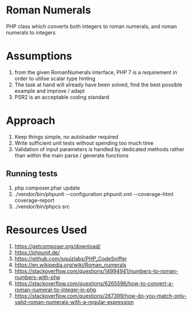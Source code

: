# Roman Numerals

PHP class which converts both integers to roman numerals, and roman numerals to integers

# Assumptions

1. from the given RomanNumerals interface, PHP 7 is a requirement in order to utilise scalar type hinting
1. The task at hand will already have been solved, find the best possible example and improve / adapt
1. PSR2 is an acceptable coding standard

# Approach

1. Keep things simple, no autoloader required
1. Write sufficient unit tests without spending too much time
1. Validation of input parameters is handled by dedicated methods rather than within the main parse / generate functions

## Running tests

1. php composer.phar update
1. ./vendor/bin/phpunit --configuration phpunit.xml --coverage-html coverage-report
1. ./vendor/bin/phpcs src

# Resources Used

1. https://getcomposer.org/download/
1. https://phpunit.de/
1. https://github.com/squizlabs/PHP_CodeSniffer
1. https://en.wikipedia.org/wiki/Roman_numerals
1. https://stackoverflow.com/questions/14994941/numbers-to-roman-numbers-with-php
1. https://stackoverflow.com/questions/6265596/how-to-convert-a-roman-numeral-to-integer-in-php
1. https://stackoverflow.com/questions/267399/how-do-you-match-only-valid-roman-numerals-with-a-regular-expression

